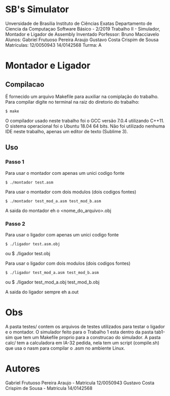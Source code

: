 # SB's Simulator

Unversidade de Brasilia
Instituto de Ciências Exatas
Departamento de Ciencia da Computaçao
Software Básico - 2/2019
Trabalho II - Simulador, Montador e Ligador de Assembly Inventado
Porfessor: Bruno Macciavelo
Alunos: Gabriel Frutuoso Pereira Araujo
        Gustavo Costa Crispim de Sousa
Matrículas: 12/0050943
            14/0142568
Turma: A

# Montador e Ligador

## Compilacao

É fornecido um arquivo Makefile para auxiliar na comiplação do trabalho.
Para compilar digite no terminal na raiz do diretorio do trabalho:

    $ make

O compilador usado neste trabalho foi o GCC versão 7.0.4 utilizando C++11. O sistema operacional foi o Ubuntu 18.04 64 bits. Não foi utilizado nenhuma IDE neste trabalho, apenas um editor de texto (Sublime 3).

## Uso
### Passo 1
Para usar o montador com apenas um unici codigo fonte

    $ ./montador test.asm

Para usar o montador com dois modulos (dois codigos fontes)

    $ ./montador test_mod_a.asm test_mod_b.asm

A saida do montador eh o <nome_do_arquivo>.obj

### Passo 2
Para usar o ligador com apenas um unici codigo fonte

    $ ./ligador test.asm.obj
ou
    $ ./ligador test.obj

Para usar o ligador com dois modulos (dois codigos fontes)

    $ ./ligador test_mod_a.asm test_mod_b.asm
ou
    $ ./ligador test_mod_a.obj test_mod_b.obj

A saida do ligador sempre eh a.out

# Obs
A pasta testes/ contem os arquivos de testes utilizados para testar o ligador e o montador.
O simulador feito para o Trabalho 1 esta dentro da pasta tab1-sim que tem um Makefile proprio para a construcao do simulador.
A pasta calc/ tem a calculadora em IA-32 pedida, nela tem um script (compile.sh) que usa o nasm para compilar o .asm no
ambiente Linux. 

# Autores
Gabriel Frutuoso Pereira Araujo - Matricula 12/0050943
Gustavo Costa Crispim de Sousa - Matricula 14/0142568
